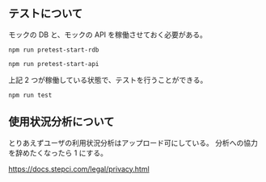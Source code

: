 ## テストについて

モックの DB と、モックの API を稼働させておく必要がある。

```
npm run pretest-start-rdb
```

```
npm run pretest-start-api
```

上記 2 つが稼働している状態で、テストを行うことができる。

```
npm run test
```

## 使用状況分析について

とりあえずユーザの利用状況分析はアップロード可にしている。
分析への協力を辞めたくなったら 1 にする。

https://docs.stepci.com/legal/privacy.html
